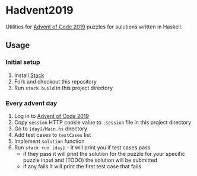 # Hadvent2019

Utilities for [Advent of Code 2019](https://adventofcode.com/2019) puzzles for sulutions written in Haskell.

## Usage

### Initial setup

1. Install [Stack](https://docs.haskellstack.org/en/stable/README/)
1. Fork and checkout this repository
1. Run `stack build` in this project directory

### Every advent day

1. Log in to [Advent of Code 2019](https://adventofcode.com/2019)
1. Copy `session` HTTP cookie value to `.session` file in this project directory
1. Go to `[day]/Main.hs` directory
1. Add test cases to `testCases` list
1. Implement `solution` function
1. Run `stack run [day]` - it will print you if test cases pass
    * if they pass it will print the solution for the puzzle for your specific puzzle input and (TODO) the solution will be submitted
    * if any fails it will print the first test case that fails
